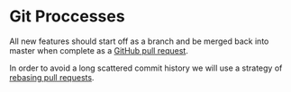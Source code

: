 # Git Proccesses

All new features should start off as a branch and be merged back into master
when complete as a [GitHub pull request][1].

In order to avoid a long scattered commit history we will use a strategy of
[rebasing pull requests][2].


[1]: https://help.github.com/articles/using-pull-requests
[2]: https://github.com/edx/edx-platform/wiki/How-to-Rebase-a-Pull-Request
